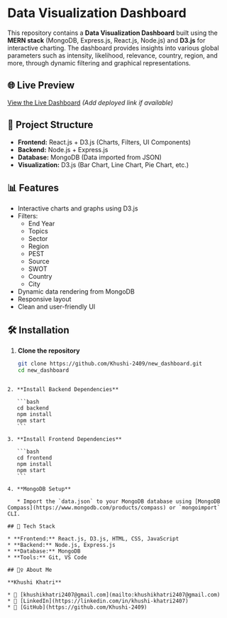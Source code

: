 # Data Visualization Dashboard

This repository contains a **Data Visualization Dashboard** built using the **MERN stack** (MongoDB, Express.js, React.js, Node.js) and **D3.js** for interactive charting. The dashboard provides insights into various global parameters such as intensity, likelihood, relevance, country, region, and more, through dynamic filtering and graphical representations.

## 🌐 Live Preview

[View the Live Dashboard](#) *(Add deployed link if available)*

## 📁 Project Structure

- **Frontend:** React.js + D3.js (Charts, Filters, UI Components)
- **Backend:** Node.js + Express.js
- **Database:** MongoDB (Data imported from JSON)
- **Visualization:** D3.js (Bar Chart, Line Chart, Pie Chart, etc.)

## 📊 Features

- Interactive charts and graphs using D3.js
- Filters:
  - End Year
  - Topics
  - Sector
  - Region
  - PEST
  - Source
  - SWOT
  - Country
  - City
- Dynamic data rendering from MongoDB
- Responsive layout
- Clean and user-friendly UI

## 🛠️ Installation

1. **Clone the repository**
   ```bash
   git clone https://github.com/Khushi-2409/new_dashboard.git
   cd new_dashboard
````

2. **Install Backend Dependencies**

   ```bash
   cd backend
   npm install
   npm start
   ```

3. **Install Frontend Dependencies**

   ```bash
   cd frontend
   npm install
   npm start
   ```

4. **MongoDB Setup**

   * Import the `data.json` to your MongoDB database using [MongoDB Compass](https://www.mongodb.com/products/compass) or `mongoimport` CLI.

## 🧪 Tech Stack

* **Frontend:** React.js, D3.js, HTML, CSS, JavaScript
* **Backend:** Node.js, Express.js
* **Database:** MongoDB
* **Tools:** Git, VS Code

## 🙋‍♀️ About Me

**Khushi Khatri**

* 📧 [khushikhatri2407@gmail.com](mailto:khushikhatri2407@gmail.com)
* 🔗 [LinkedIn](https://linkedin.com/in/khushi-khatri2407)
* 🐙 [GitHub](https://github.com/Khushi-2409)
